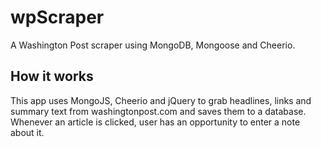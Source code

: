 # wpScraper

A Washington Post scraper using MongoDB, Mongoose and Cheerio.

How it works
------------
This app uses MongoJS, Cheerio and jQuery to grab headlines, links and summary text from washingtonpost.com and saves them to a database. Whenever an article is clicked, user has an opportunity to enter a note about it.